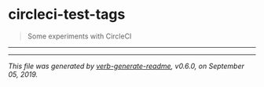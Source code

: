 # circleci-test-tags

> Some experiments with CircleCI

---

***

_This file was generated by [verb-generate-readme](https://github.com/verbose/verb-generate-readme), v0.6.0, on September 05, 2019._

